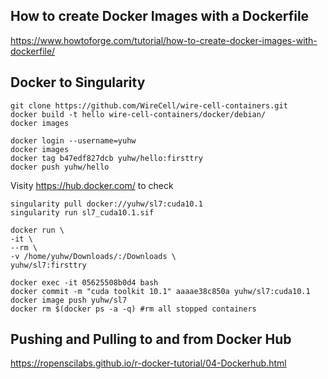 ## How to create Docker Images with a Dockerfile

https://www.howtoforge.com/tutorial/how-to-create-docker-images-with-dockerfile/

## Docker to Singularity

```
git clone https://github.com/WireCell/wire-cell-containers.git
docker build -t hello wire-cell-containers/docker/debian/
docker images
```

```
docker login --username=yuhw
docker images
docker tag b47edf827dcb yuhw/hello:firsttry
docker push yuhw/hello
```

Visity https://hub.docker.com/ to check

```
singularity pull docker://yuhw/sl7:cuda10.1
singularity run sl7_cuda10.1.sif
```

```
docker run \
-it \
--rm \
-v /home/yuhw/Downloads/:/Downloads \
yuhw/sl7:firsttry
```

```
docker exec -it 05625508b0d4 bash
docker commit -m "cuda toolkit 10.1" aaaae38c850a yuhw/sl7:cuda10.1
docker image push yuhw/sl7
docker rm $(docker ps -a -q) #rm all stopped containers
```

## Pushing and Pulling to and from Docker Hub

https://ropenscilabs.github.io/r-docker-tutorial/04-Dockerhub.html


